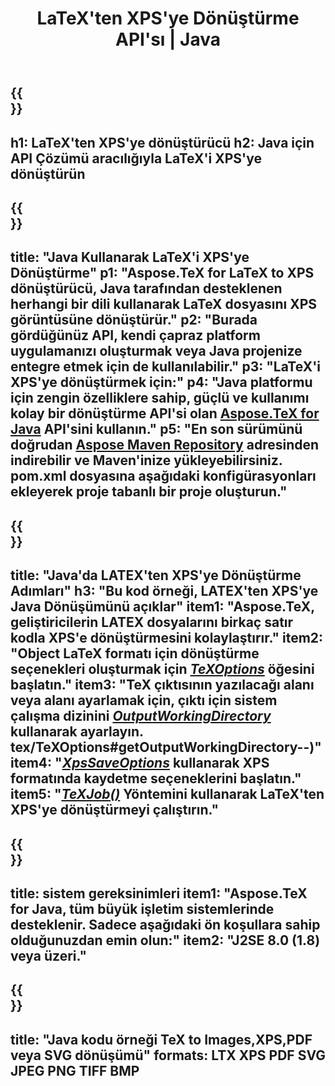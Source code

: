 ﻿---
translation: true
template: /_templates/_conversion-child-java.md
title: LaTeX'ten XPS'ye Dönüştürme API'sı | Java
description: LaTeX'ten XPS'ye dönüştürme işlevi. Bu şirket içi Java kitaplığını projenize entegre edin veya LaTeX'i XPS'ye dönüştürmek için platformlar arası uygulamaları kullanın.
keywords: lateks xps api java, latex2xps entegre
url: /java/conversion/latex-to-xps/
family: tex
platformtag: java
feature: conversion
informat: LATEX
outformat: XPS
otherformats: PNG JPEG TIFF BMP PDF SVG
---

{{<section banner>}}
---
h1: LaTeX'ten XPS'ye dönüştürücü
h2: Java için API Çözümü aracılığıyla LaTeX'i XPS'ye dönüştürün
---

{{<section overview>}}
---
title: "Java Kullanarak LaTeX'i XPS'ye Dönüştürme"
p1: "Aspose.TeX for LaTeX to XPS dönüştürücü, Java tarafından desteklenen herhangi bir dili kullanarak LaTeX dosyasını XPS görüntüsüne dönüştürür."
p2: "Burada gördüğünüz API, kendi çapraz platform uygulamanızı oluşturmak veya Java projenize entegre etmek için de kullanılabilir."
p3: "LaTeX'i XPS'ye dönüştürmek için:"
p4: "Java platformu için zengin özelliklere sahip, güçlü ve kullanımı kolay bir dönüştürme API'si olan [Aspose.TeX for Java](https://products.aspose.com/tex/java) API'sini kullanın."
p5: "En son sürümünü doğrudan [Aspose Maven Repository](https://repository.aspose.com/tex/) adresinden indirebilir ve Maven'inize yükleyebilirsiniz. pom.xml dosyasına aşağıdaki konfigürasyonları ekleyerek proje tabanlı bir proje oluşturun."
---

{{<section feature1>}}
---
title: "Java'da LATEX'ten XPS'ye Dönüştürme Adımları"
h3: "Bu kod örneği, LATEX'ten XPS'ye Java Dönüşümünü açıklar"
item1: "Aspose.TeX, geliştiricilerin LATEX dosyalarını birkaç satır kodla XPS'e dönüştürmesini kolaylaştırır."
item2: "Object LaTeX formatı için dönüştürme seçenekleri oluşturmak için [*TeXOptions*](https://reference.aspose.com/tex/java/com.aspose.tex/TeXOptions) öğesini başlatın."
item3: "TeX çıktısının yazılacağı alanı veya alanı ayarlamak için, çıktı için sistem çalışma dizinini [*OutputWorkingDirectory*](https://reference.aspose.com/tex/java/com.aspose) kullanarak ayarlayın. tex/TeXOptions#getOutputWorkingDirectory--)"
item4: "[*XpsSaveOptions*](https://reference.aspose.com/tex/java/com.aspose.tex.rendering/XpsSaveOptions) kullanarak XPS formatında kaydetme seçeneklerini başlatın."
item5: "[*TeXJob()*](https://reference.aspose.com/tex/java/com.aspose.tex/TeXJob) Yöntemini kullanarak LaTeX'ten XPS'ye dönüştürmeyi çalıştırın."
---

{{<section feature2>}}
---
title: sistem gereksinimleri
item1: "Aspose.TeX for Java, tüm büyük işletim sistemlerinde desteklenir. Sadece aşağıdaki ön koşullara sahip olduğunuzdan emin olun:"
item2: "J2SE 8.0 (1.8) veya üzeri."
---

{{<section widget>}}
---
title: "Java kodu örneği TeX to Images,XPS,PDF veya SVG dönüşümü"
formats: LTX XPS PDF SVG JPEG PNG TIFF BMP
---